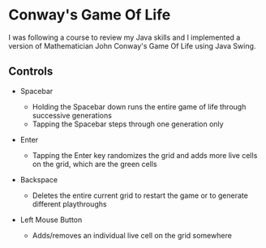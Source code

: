 # Conway's Game Of Life
I was following a course to review my Java skills and I implemented a version of Mathematician John Conway's Game Of Life using Java Swing.

## Controls

* Spacebar
  * Holding the Spacebar down runs the entire game of life through successive generations
  * Tapping the Spacebar steps through one generation only
  
* Enter
  * Tapping the Enter key randomizes the grid and adds more live cells on the grid, which are the green cells

* Backspace
  * Deletes the entire current grid to restart the game or to generate different playthroughs

* Left Mouse Button
  * Adds/removes an individual live cell on the grid somewhere
